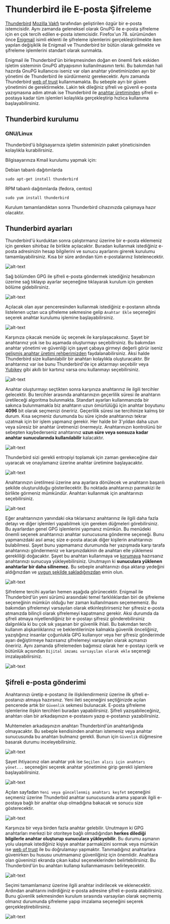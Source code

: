 # Thunderbird ile E-posta Şifreleme

[Thunderbird](https://www.thunderbird.net/) [Mozilla Vakfı](https://www.mozilla.org/) tarafından geliştirilen özgür bir e-posta istemcisidir. Aynı zamanda geleneksel olarak GnuPG ile e-posta şifreleme için en çok tercih edilen e-posta istemcisidir. Firefox'un 78. sürümünden önce [Enigmail](https://www.enigmail.net/index.php/en/) isimli eklenti ile şifreleme işlemlerini gerçekleştirilmekte iken yapılan değişiklik ile Enigmail ve Thunderbird bir bütün olarak gelmekte ve şifreleme işlemlerini standart olarak sunmakta.

Enigmail ile Thunderbird'ün birleşmesinden doğan en önemli fark eskiden işletim sisteminin GnuPG altyapısının kullanılmasının terki. Bu bakımdan hali hazırda GnuPG kullanıcısı iseniz var olan anahtar yönetiminizden ayrı bir yönetimi de Thunderbird ile sürdürmeniz gerekecektir. Aynı zamanda Thunderbird [web of trust](yazisma_guvenligi/gpg/wot.md) kullanmamakta. Bu sebeple ayrı bir güven yönetimini de gerektirmekte. Lakin tek dileğiniz şifreli ve güvenli e-posta yazışmasına adım atmak ise Thunderbird ile [anahtar üretiminden](yazisma_guvenligi/gpg/anahtar-uretimi.md) şifreli e-postaya kadar tüm işlemleri kolaylıkla gerçekleştirip hızlıca kullanıma başlayabilirsiniz.

## Thunderbird kurulumu

### GNU/Linux

Thunderbird'ü bilgisayarnıza işletim sisteminizin paket yöneticisinden kolaylıkla kurabilirsiniz.

Bilgisayarınıza Kmail kurulumu yapmak için:

Debian tabanlı dağıtımlarda

`sudo apt-get install thunderbird`

RPM tabanlı dağıtımlarda (fedora, centos)

`sudo yum install thunderbird`

Kurulum tamamlandıktan sonra Thunderbird cihazınızda çalışmaya hazır olacaktır.

## Thunderbird ayarları

Thunderbird'ü kurduktan sonra çalıştırmanız üzerine bir e-posta eklemeniz için gereken sihirbaz ile birlikte açılacaktır. Buradan kullanmak istediğiniz e-posta adresinizin hesap bilgilerini ve sunucu ayarlarını girerek kurulumu tamamlayabilirsiniz. Kısa bir süre ardından tüm e-postalarınız listelenecektir.

![alt-text](thunderbird/hesap.png)

Sağ bölümden GPG ile şifreli e-posta göndermek istediğiniz hesabınızın üzerine sağ tıklayıp ayarlar seçeneğine tıklayarak kurulum için gereken bölüme gidebilirsiniz.

![alt-text](thunderbird/menu.png)

Açılacak olan ayar penceresinden kullanmak istediğiniz e-postanın altında listelenen uçtan uca şifreleme sekmesine gelip `Anahtar Ekle` seçeneğini seçerek anahtar kurulumu işlemine başlayabilirsiniz.

![alt-text](thunderbird/ayarlar.png)

Karşınıza çıkacak menüde üç seçenek ile karşılaşacaksınız. Şayet bir anahtarınız yok ise bu aşamada oluşturmayı seçebilirsiniz. Bu bakımdan anahtar yönetimi ve güvenliği için şayet çabaya girmeyi değerli görür iseniz [gelişmiş anahtar üretimi rehberimizden](gpg/gpg_gelismis_anahtar_uretimi.md) faydalanabilirsiniz. Aksi halde Thunderbird size kullanılabilir bir anahtarı kolaylıkla oluşturacaktır. Bir anahtarınız var ise bunu Thunderbird'de içe aktarmayı seçebilir veya [Yubikey](https://www.yubico.com/) gibi akıllı bir kartınız varsa onu kullanmayı seçebilirsiniz.

![alt-text](thunderbird/secenek.png)

Anahtar oluşturmayı seçtikten sonra karşınıza anahtarınız ile ilgili tercihler gelecektir. Bu tercihler arasında anahtarınızın geçerlilik süresi ile anahtarın üretileceği algoritma bulunmakta. Standart ayarları kullanmanızda bir sakınca bulunmamakla biz anahtarın uzun ömürlülüğü için anahtar boyutunu **4096** bit olarak seçmenizi öneririz. Geçerlilik süresi ise tercihinize kalmış bir durum. Kısa seçmeniz durumunda bu süre içinde anahtarınızı tekrar uzatmak için bir işlem yapmanız gerekir. Her halde bir 3'yıldan daha uzun veya süresiz bir anahtar üretmenizi önermeyiz. Anahtarınızın kontrolünü bir sebepten kaybederseniz anahtarınız **uzun süre veya sonsuza kadar anahtar sunucularında kullanılabilir** kalacaktır.

![alt-text](thunderbird/anahtar_ayar.png)

Thunderbird sizi gerekli entropiyi toplamak için zaman gerekeceğine dair uyaracak ve onaylamanız üzerine anahtar üretimine başlayacaktır.

![alt-text](thunderbird/entropy.png)

Anahtarınızın üretilmesi üzerine ana ayarlara dönülecek ve anahtarın başarılı şekilde oluşturulduğu gösterilecektir. Bu noktada anahtarınızı parmakizi ile birlikte görmeniz mümkündür. Anahtarı kullanmak için anahtarınızı seçebilirsiniz.

![alt-text](thunderbird/onay.png)

Eğer anahtarınızın yanındaki oka tıklarsanız anahtarınız ile ilgili daha fazla detayı ve diğer işlemleri yapabilmek için gereken düğmeleri görebilirsiniz. Bu ayarlardan genel GPG işlemlerini yapmanız mümkün. Bu menüdeki önemli seçenek anahtarınızı anahtar sunucusuna gönderme seçeneği. Bunu yapmanızdaki asıl amaç size e-posta atacak diğer kişilerin anahtarınızı bulabilmesi. Şayet bunu yapmamanız durumunda her yazışmada karşı tarafa anahtarınızı göndermeniz ve karşınızdakinin de anahtarı elle yüklemesi gerekliliği doğacaktır. Şayet bu anahtarı kullanmaya ve [korumaya](gpg/anahtar-saklama.md) hazırsanız anahtarınızı sunucuya yükleyebilirsiniz. Unutmayın ki **sunuculara yüklenen anahtarlar bir daha silinemez.** Bu sebeple anahtarınızı dışa aktarıp yedeğini aldığınızdan ve [uygun şekilde sakladığınızdan](gpg/paperbackup.md) emin olun.

![alt-text](thunderbird/gelismis.png)

Şifreleme tercihi ayarları hemen aşağıda görünecektir. Enigmail ile Thunderbird'ün yeni sürümü arasındaki temel farklılıklardan biri de şifreleme seçeneğinin mümkün olduğu her zaman kullanılmasını seçememeniz. Bu bakımdan şifrelemeyi varsayılan olarak etkinleştirirseniz her şifresiz e-posta atmanızda bilinçli olarak şifrelemeyi kapatmanız gerekir. Aksi durumda da şifreli atmaya niyetlendiğiniz bir e-postayı şifresiz gönderebilirsiniz dalgınlıkla ki bu çok sık yaşanan bir güvenlik ihlali. Bu bakımdan tercih kullanım alışkanlıklarınız ve beklentilerinize kalmakla güvenlik önceliğiniz, yazıştığınız insanlar çoğunlukla GPG kullanıyor veya her şifresiz gönderimde ayarı değiştirmeye hazırsanız şifrelemeyi varsayılan olarak açmanızı öneririz. Aynı zamanda şifrelemeden bağımsız olarak her e-postayı içerik ve bütünlük açısından `Dijital imzamı varsayılan olarak ekle` seçeneği imzalayabilirsiniz.

![alt-text](thunderbird/varsayilan.png)

## Şifreli e-posta gönderimi

Anahtarınızı üretip e-postanız ile ilişkilendirmeniz üzerine ilk şifreli e-postanızı atmaya hazırsınız. Yeni ileti seçeneğini seçtiğinizde açılan pencerede artık bir `Güvenlik` sekmesi bulunacak. E-posta şifreleme işlemlerine ilişkin tercihleri buradan yapabilirsiniz. Şifreli yazışabileceğiniz, anahtarı olan bir arkadaşınızın e-postasını yazıp e-postanızı yazabilirsiniz.

Muhtemelen arkadaşınızın anahtarı Thunderbird'ün anahtarlığında olmayacaktır. Bu sebeple kendisinden anahtarı istemeniz veya anahtar sunucusunda bu anahtarı bulmanız gerekli. Bunun için `Güvenlik` düğmesine basarak durumu inceleyebilirsiniz.

![alt-text](thunderbird/yeni.png)

Şayet ihtiyacınız olan anahtar yok ise `Seçilen alıcı için anahtarı yönet...` seçeneğini seçerek anahtar yönetimine girip gerekli işlemlere başlayabilirsiniz.

![alt-text](thunderbird/guvenlik.png)

Açılan sayfadan `Yeni veya güncellenmiş anahtarı keşfet` seçeneğini seçmeniz üzerine Thunderbid anahtar sunucusunda arama yaparak ilgili e-postaya bağlı bir anahtar olup olmadığına bakacak ve sonucu size gösterecektir.

![alt-text](thunderbird/yonetim.png)

Karşınıza bir veya birden fazla anahtar gelebilir. Unutmayın ki GPG anahtarları merkezi bir otoriteye bağlı olmadığından **herkes dilediği bilgilerle anahtar oluşturup sunuculara yükleyebilir.** Bu durumu aşmanın yolu ulaşmak istediğiniz kişiye anahtar parmakizini sormak veya mümkün ise [web of trust](gpg/wot.md) ile bu doğrulamayı yapmaktır. Tanımadığınız anahtarlara güvenirken bu hususu unutmamanız güvenliğiniz için önemlidir. Anahtara olan güveninizi ekranda çıkan kabul seçeneklerinden belirtebilirsiniz. Bu Thunderbird'ün bu anahtarı kullanıp kullanmamasını belirleyecektir.

![alt-text](thunderbird/anahtar.png)

Seçimi tamamlamanız üzerine ilgili anahtar indirilecek ve eklenecektir. Ardından anahtarını indirdiğiniz e-posta adresine şifreli e-posta atabilirsiniz. Bunu güvenlik sekmesinden kurulum sırasında varsayılan olarak seçmemiş olmanız durumunda şifreleme yapıp imzalama seçeneğini seçerek gerçekleştirebilirsiniz.

![alt-text](thunderbird/import.png)
